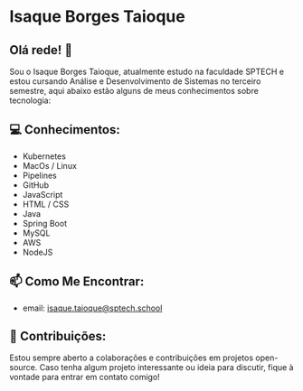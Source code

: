 # Isaque Borges Taioque

## Olá rede! 👋

Sou o Isaque Borges Taioque, atualmente estudo na faculdade SPTECH e estou cursando Análise e Desenvolvimento de Sistemas no terceiro semestre, aqui abaixo estão alguns de meus conhecimentos sobre tecnologia:

## 💻 Conhecimentos:

- Kubernetes
- MacOs / Linux
- Pipelines
- GitHub
- JavaScript
- HTML / CSS
- Java
- Spring Boot
- MySQL
- AWS
- NodeJS

## 📫 Como Me Encontrar:

- email: isaque.taioque@sptech.school

## 🤝 Contribuições:

Estou sempre aberto a colaborações e contribuições em projetos open-source. Caso tenha algum projeto interessante ou ideia para discutir, fique à vontade para entrar em contato comigo!



